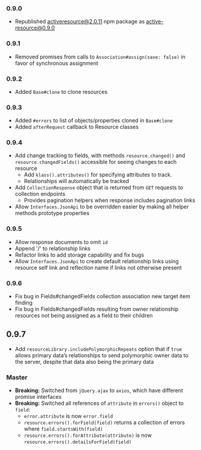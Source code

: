 ### 0.9.0

* Republished activeresource@2.0.11 npm package as active-resource@0.9.0

### 0.9.1

* Removed promises from calls to `Association#assign(save: false)` in favor of synchronous assignment

### 0.9.2

* Added `Base#clone` to clone resources

### 0.9.3

* Added `#errors` to list of objects/properties cloned in `Base#clone`
* Added `afterRequest` callback to Resource classes

### 0.9.4

* Add change tracking to fields, with methods `resource.changed()` and `resource.changedFields()` accessible for seeing
changes to each resource
  * Add `klass().attributes()` for specifying attributes to track.
  * Relationships will automatically be tracked
* Add `CollectionResponse` object that is returned from `GET` requests to collection endpoints
  * Provides pagination helpers when response includes pagination links
* Allow `Interfaces.JsonApi` to be overridden easier by making all helper methods prototype properties

### 0.9.5

* Allow response documents to omit `id`
* Append '/' to relationship links
* Refactor links to add storage capability and fix bugs
* Allow `Interfaces.JsonApi` to create default relationship links using resource self link and reflection name if links not otherwise present

### 0.9.6

* Fix bug in Fields#changedFields collection association new target item finding
* Fix bug in Fields#changedFields resulting from owner relationship resources not being assigned as a field to their children

## 0.9.7

* Add `resourceLibrary.includePolymorphicRepeats` option that if `true` allows primary data’s relationships to send polymorphic
  owner data to the server, despite that data also being the primary data

### Master

* **Breaking:** Switched from `jQuery.ajax` to `axios`, which have different promise interfaces
* **Breaking:** Switched all references of `attribute` in `errors()` object to `field`:
  * `error.attribute` is now `error.field`
  * `resource.errors().forField(field)` returns a collection of errors where `field.startsWith(field)`
  * `resource.errors().forAttribute(attribute)` is now `resource.errors().detailsForField(field)`
